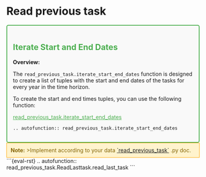 # Read previous task


<div style="border: 2px solid #4CAF50; padding: 15px; background-color: #f9f9f9; border-radius: 5px;">
  <h2 style="color: #4CAF50;">Iterate Start and End Dates</h2>
  <p><strong>Overview:</strong></p>
  <p>The <code>read_previous_task.iterate_start_end_dates</code> function is designed to create a list of tuples with the start and end dates of the tasks for every year in the time horizon.</p>
  <p>To create the start and end times tuples, you can use the following function:</p>
  <p><a href="https://github.com/fsartore/Schedule_MIL_optimization_pyomo/blob/main/read_previous_task.py#L25-L40" target="_blank" style="color: #4CAF50;">read_previous_task.iterate_start_end_dates</a></p>

```{eval-rst}
.. autofunction:: read_previous_task.iterate_start_end_dates
```
</div>

<div style="border: 1px solid orange; padding: 10px; background-color: #fff3cd; color: #856404;">
  <strong>Note:</strong> >Implement according to your data <a href="https://github.com/fsartore/Schedule_MIL_optimization_pyomo/blob/main/read_previous_task.py#L6-L22" target="_blank">`read_previous_task`</a> .py doc.
</div>
```{eval-rst}
.. autofunction:: read_previous_task.ReadLasttask.read_last_task
```